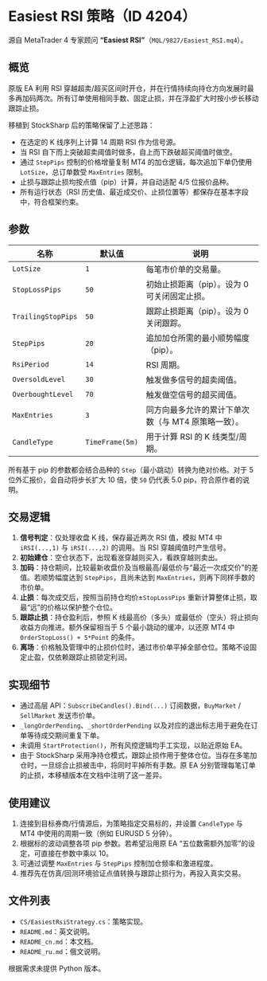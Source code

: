 # Easiest RSI 策略（ID 4204）

源自 MetaTrader 4 专家顾问 **“Easiest RSI”**（`MQL/9827/Easiest_RSI.mq4`）。

## 概览

原版 EA 利用 RSI 穿越超卖/超买区间时开仓，并在行情持续向持仓方向发展时最多再加码两次。所有订单使用相同手数、固定止损，并在浮盈扩大时按小步长移动跟踪止损。

移植到 StockSharp 后的策略保留了上述思路：

- 在选定的 K 线序列上计算 14 周期 RSI 作为信号源。
- 当 RSI 自下而上突破超卖阈值时做多，自上而下跌破超买阈值时做空。
- 通过 `StepPips` 控制的价格增量复制 MT4 的加仓逻辑，每次追加下单仍使用 `LotSize`，总订单数受 `MaxEntries` 限制。
- 止损与跟踪止损均按点值（pip）计算，并自动适配 4/5 位报价品种。
- 所有运行状态（RSI 历史值、最近成交价、止损位置等）都保存在基本字段中，符合框架约束。

## 参数

| 名称 | 默认值 | 说明 |
| --- | --- | --- |
| `LotSize` | `1` | 每笔市价单的交易量。 |
| `StopLossPips` | `50` | 初始止损距离（pip）。设为 0 可关闭固定止损。 |
| `TrailingStopPips` | `50` | 跟踪止损距离（pip）。设为 0 关闭跟踪。 |
| `StepPips` | `20` | 追加加仓所需的最小顺势幅度（pip）。 |
| `RsiPeriod` | `14` | RSI 周期。 |
| `OversoldLevel` | `30` | 触发做多信号的超卖阈值。 |
| `OverboughtLevel` | `70` | 触发做空信号的超买阈值。 |
| `MaxEntries` | `3` | 同方向最多允许的累计下单次数（与 MT4 原策略一致）。 |
| `CandleType` | `TimeFrame(5m)` | 用于计算 RSI 的 K 线类型/周期。 |

所有基于 pip 的参数都会结合品种的 `Step`（最小跳动）转换为绝对价格。对于 5 位外汇报价，会自动将步长扩大 10 倍，使 `50` 仍代表 5.0 pip，符合原作者的说明。

## 交易逻辑

1. **信号判定**：仅处理收盘 K 线，保存最近两次 RSI 值，模拟 MT4 中 `iRSI(...,1)` 与 `iRSI(...,2)` 的调用。当 RSI 穿越阈值时产生信号。
2. **初始建仓**：空仓状态下，出现看涨穿越则买入，看跌穿越则卖出。
3. **加码**：持仓期间，比较最新收盘价及当根最高/最低价与“最近一次成交价”的差值。若顺势幅度达到 `StepPips`，且尚未达到 `MaxEntries`，则再下同样手数的市价单。
4. **止损**：每次成交后，按照当前持仓均价±`StopLossPips` 重新计算整体止损，取最“远”的价格以保护整个仓位。
5. **跟踪止损**：持仓盈利后，参照 K 线最高价（多头）或最低价（空头）将止损向收益方向推进。额外保留相当于 5 个最小跳动的缓冲，以还原 MT4 中 `OrderStopLoss() + 5*Point` 的条件。
6. **离场**：价格触及管理中的止损价位时，通过市价单平掉全部仓位。策略不设固定止盈，仅依赖跟踪止损锁定利润。

## 实现细节

- 通过高层 API：`SubscribeCandles().Bind(...)` 订阅数据，`BuyMarket` / `SellMarket` 发送市价单。
- `_longOrderPending`、`_shortOrderPending` 以及对应的退出标志用于避免在订单等待成交期间重复下单。
- 未调用 `StartProtection()`，所有风控逻辑均手工实现，以贴近原始 EA。
- 由于 StockSharp 采用净持仓模式，跟踪止损作用于整体仓位。当存在多笔加仓时，一旦综合止损被击中，将同时平掉所有手数。原 EA 分别管理每笔订单的止损，本移植版本在文档中注明了这一差异。

## 使用建议

1. 连接到目标券商/行情源后，为策略指定交易标的，并设置 `CandleType` 与 MT4 中使用的周期一致（例如 EURUSD 5 分钟）。
2. 根据标的波动调整各项 pip 参数。若希望沿用原 EA “五位数需额外加零”的设定，可直接在参数中乘以 10。
3. 可通过调整 `MaxEntries` 与 `StepPips` 控制加仓频率和激进程度。
4. 推荐先在仿真/回测环境验证点值转换与跟踪止损行为，再投入真实交易。

## 文件列表

- `CS/EasiestRsiStrategy.cs`：策略实现。
- `README.md`：英文说明。
- `README_cn.md`：本文档。
- `README_ru.md`：俄文说明。

根据需求未提供 Python 版本。
